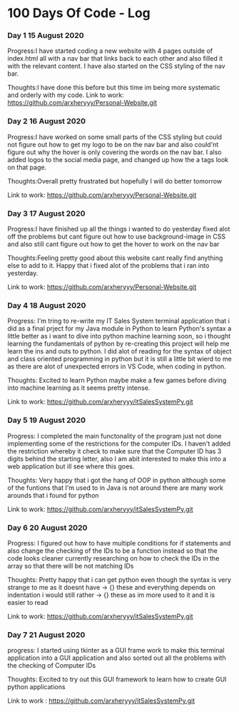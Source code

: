 # 100 Days Of Code - Log

### Day 1 15 August 2020 

Progress:I have started coding a new website with 4 pages outside of index.html all with a nav bar that links back to each other and also filled it with the relevant content. I have also started on the CSS styling of the nav bar.

Thoughts:I have done this before but this time im being more systematic and orderly with my code.
Link to work: https://github.com/arxheryyy/Personal-Website.git

### Day 2 16 August 2020

Progress:I have worked on some small parts of the CSS styling but could not figure out how to get my logo to be on the nav bar and also could'nt figure out why the hover is only covering the words on the nav bar. I also added logos to the social media page, and changed up how the a tags look on that page.

Thoughts:Overall pretty frustrated but hopefully I will do better tomorrow

Link to work: https://github.com/arxheryyy/Personal-Website.git

### Day 3 17 August 2020

Progress:I have finished up all the things i wanted to do yesterday fixed alot off the problems but cant figure out how to use background-image in CSS and also still cant figure out how to get the hover to work on the nav bar 

Thoughts:Feeling pretty good about this website cant really find anything else to add to it. Happy that i fixed alot of the problems that i ran into yesterday.

Link to work: https://github.com/arxheryyy/Personal-Website.git

### Day 4 18 August 2020

Progress: I'm tring to re-write my IT Sales System terminal application that i did as a final prject for my Java module in Python to learn Python's syntax a little better as i want to dive into python machine learning soon, so i thought learning the fundamentals of python by re-creating this project will help me learn the ins and outs to python. I did alot of reading for the syntax of object and class oriented programming in python but it is still a little bit wierd to me as there are alot of unexpected errors in VS Code, when coding in python.

Thoughts: Excited to learn Python maybe make a few games before diving into machine learning as it seems pretty intense.

Link to work: https://github.com/arxheryyy/itSalesSystemPy.git

### Day 5 19 August 2020
Progress: I completed the main functonality of the program just not done implementing some of the restrictions for the computer IDs. I haven't added the restriction whereby it check to make sure that the Computer ID has 3 digits behind the starting letter, also I am abit interested to make this into a web application but ill see where this goes.

Thoughts: Very happy that i got the hang of OOP in python although some of the funtions that I'm used to in Java is not around there are many work arounds that i found for python

Link to work: https://github.com/arxheryyy/itSalesSystemPy.git

### Day 6 20 August 2020
Progress: I figured out how to have multiple conditions for if statements and also change the checking of the IDs to be a function instead so that the code looks cleaner currently researching on how to check the IDs in the array so that there will be not matching IDs 

Thoughts: Pretty happy that i can get python even though the syntax is very strange to me as it doesnt have -> {} these and everything depends on indentation i would still rather -> {} these as im more used to it and it is easier to read

Link to work: https://github.com/arxheryyy/itSalesSystemPy.git

### Day 7 21 August 2020
progress: I started using tkinter as a GUI frame work to make this terminal application into a GUI application and also sorted out all the problems with the checking of Computer IDs

Thoughts: Excited to try out this GUI framework to learn how to create GUI python applications

Link to work : https://github.com/arxheryyy/itSalesSystemPy.git

